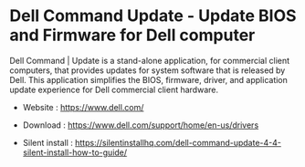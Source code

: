 # Dell Command Update - Update BIOS and Firmware for Dell computer

Dell Command | Update is a stand-alone application, for commercial
client computers, that provides updates for system software that is
released by Dell. This application simplifies the BIOS, firmware, driver,
and application update experience for Dell commercial client hardware.

* Website : https://www.dell.com/

* Download : https://www.dell.com/support/home/en-us/drivers
* Silent install : https://silentinstallhq.com/dell-command-update-4-4-silent-install-how-to-guide/
